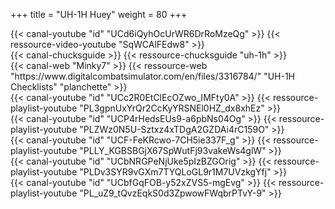 +++
title = "UH-1H Huey"
weight = 80
+++

<div class="contenu"> <!-- le hangar de Sklang //-->
{{< canal-youtube "id" "UCd6iQyhOcUrWR6DrRoMzeQg" >}}
{{< ressource-video-youtube "SqWCAlFEdw8" >}}
</div>

<div class="contenu"> <!-- Chuck's guide //-->
{{< canal-chucksguide >}}
{{< ressource-chucksguide "uh-1h" >}}
</div>

<div class="contenu de_qualite"> <!-- Minky7 //-->
{{< canal-web "Minky7" >}}
{{< ressource-web "https://www.digitalcombatsimulator.com/en/files/3316784/" "UH-1H Checklists" "planchette" >}}
</div>

<div class="contenu"> <!-- Everything DCS //-->
{{< canal-youtube "id" "UCc2R0EtClEcOZwo_IMFty0A" >}}
{{< ressource-playlist-youtube "PL3gpnUxYrQr2CcKyYRSNEl0HZ_dx8xhEz" >}}
</div>

<div class="contenu"> <!-- DCS Helicopter flight training by Grizzly //-->
{{< canal-youtube "id" "UCP4rHedsEUs9-a6pbNs04Og" >}}
{{< ressource-playlist-youtube "PLZWz0N5U-Sztxz4xTDgA2GZDAi4rC159O" >}}
</div>

<div class="contenu"> <!-- Deephack //-->
{{< canal-youtube "id" "UCF-FeKRcwo-7CH5ie337F_g" >}}
{{< ressource-playlist-youtube "PLLY_KGBSBGjX67SpWutFj93vakeWs4glW" >}}
</div>

<div class="contenu"> <!-- Loulou de DCS World //-->
{{< canal-youtube "id" "UCbNRGPeNjUke5pIzBZGOrig" >}}
{{< ressource-playlist-youtube "PLDv3SYR9vGXm7TYQLoGL9r1M7UVzkgYfj" >}}
</div>

<div class="contenu"> <!-- Commander Steinsch //-->
{{< canal-youtube "id" "UCbfGqFOB-y52xZVS5-mgEvg" >}}
{{< ressource-playlist-youtube "PL_uZ9_tQvzEqkS0d3ZpwowFWqbrPTvY-9" >}}
</div>
